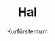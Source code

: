 ---
layout: place
title: Hal
category: places
subtitle: Kurfürstentum
hasinit:
  - Blühender Fjord
placetype: Territorialstaat
capital: Frelia
---